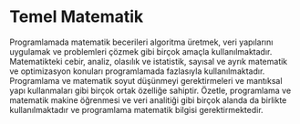 # Temel Matematik
Programlamada matematik becerileri algoritma üretmek, veri yapılarını uygulamak ve problemleri çözmek gibi birçok amaçla kullanılmaktadır. Matematikteki cebir, analiz, olasılık ve istatistik, sayısal ve ayrık matematik ve optimizasyon konuları programlamada fazlasıyla kullanılmaktadır. Programlama ve matematik soyut düşünmeyi gerektirmeleri ve mantıksal yapı kullanmaları gibi birçok ortak özelliğe sahiptir. Özetle, programlama ve matematik makine öğrenmesi ve veri analitiği gibi birçok alanda da birlikte kullanılmaktadır ve programlama matematik bilgisi gerektirmektedir. 
